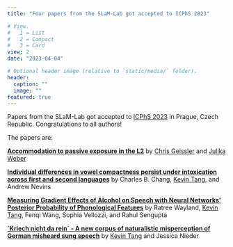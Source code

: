 ```yaml
---
title: "Four papers from the SLaM-Lab got accepted to ICPhS 2023"

# View.
#   1 = List
#   2 = Compact
#   3 = Card
view: 2
date: "2023-04-04"

# Optional header image (relative to `static/media/` folder).
header:
  caption: ""
  image: ""
featured: true
---
```


Papers from the SLaM-Lab got accepted to [ICPhS 2023](https://www.icphs2023.org/) in Prague, Czech Republic. Congratulations to all authors!

The papers are:

[**Accommodation to passive exposure in the L2**](https://slam.phil.hhu.de/publication/geissler-2023-passive-exposure-l2/) by [Chris Geissler](https://slam.phil.hhu.de/authors/chris/) and [Julika Weber](https://slam.phil.hhu.de/authors/julika/)

[**Individual differences in vowel compactness persist under intoxication across first and second languages**](https://slam.phil.hhu.de/publication/chang-2023-individual-differences/) by Charles B. Chang, [Kevin Tang](https://slam.phil.hhu.de/authors/kevin/), and Andrew Nevins

[**Measuring Gradient Effects of Alcohol on Speech with Neural Networks' Posterior Probability of Phonological Features**](https://slam.phil.hhu.de/publication/tang-2023-gradient-effects-of-alcohol/) by Ratree Wayland, [Kevin Tang](https://slam.phil.hhu.de/authors/kevin/), Fenqi Wang, Sophia Vellozzi, and Rahul Sengupta

[**´Kriech nicht da rein´ - A new corpus of naturalistic misperception of German misheard sung speech**](https://slam.phil.hhu.de/publication/tang-2023-misperceptions-lyrics/) by [Kevin Tang](https://slam.phil.hhu.de/authors/kevin/) and Jessica Nieder

